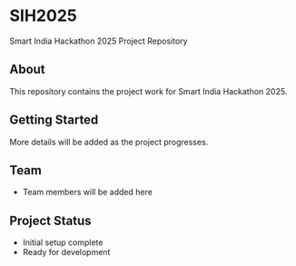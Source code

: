 # SIH2025

Smart India Hackathon 2025 Project Repository

## About
This repository contains the project work for Smart India Hackathon 2025.

## Getting Started
More details will be added as the project progresses.

## Team
- Team members will be added here

## Project Status
- Initial setup complete
- Ready for development

